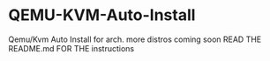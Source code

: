 # QEMU-KVM-Auto-Install
Qemu/Kvm Auto Install for arch. more distros coming soon
READ THE README.md FOR THE instructions
